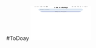 #ToDoay
<img src="https://github.com/MuriEdu/ToDoay/blob/main/assets/Screenshot_20210705-170746_ToDoay.jpg" width="160" height="90" />
